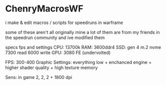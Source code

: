 # ChenryMacrosWF

i make & edit macros / scripts for speedruns in warframe

some of these aren't all originally mine a lot of them are from my friends in the speedrun community and ive modified them

specs fps and settings
CPU: 13700k
RAM: 3600ddr4
SSD: gen 4 m.2 nvme 7300 read 6000 write 
GPU: 3080 FE (undervolted)

FPS: 300-400
Graphic Settings: everything low + enchanced engine + higher shader quality + high texture memory

Sens: in game 2, 2, 2 + 1800 dpi
